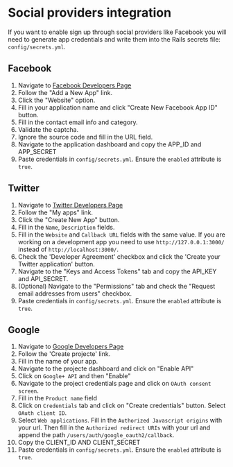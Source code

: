 # Social providers integration

If you want to enable sign up through social providers like Facebook you will need to generate app credentials and write them into the Rails secrets file: `config/secrets.yml`.

## Facebook

1. Navigate to [Facebook Developers Page](https://developers.facebook.com/)
1. Follow the "Add a New App" link.
1. Click the "Website" option.
1. Fill in your application name and click "Create New Facebook App ID" button.
1. Fill in the contact email info and category.
1. Validate the captcha.
1. Ignore the source code and fill in the URL field.
1. Navigate to the application dashboard and copy the APP_ID and APP_SECRET
1. Paste credentials in `config/secrets.yml`. Ensure the `enabled` attribute is `true`.

## Twitter

1. Navigate to [Twitter Developers Page](https://dev.twitter.com/)
1. Follow the "My apps" link.
1. Click the "Create New App" button.
1. Fill in the `Name`, `Description` fields.
1. Fill in the `Website` and `Callback URL` fields with the same value. If you are working on a development app you need to use `http://127.0.0.1:3000/` instead of `http://localhost:3000/`.
1. Check the 'Developer Agreement' checkbox and click the 'Create your Twitter application' button.
1. Navigate to the "Keys and Access Tokens" tab and copy the API_KEY and API_SECRET.
1. (Optional) Navigate to the "Permissions" tab and check the "Request email addresses from users" checkbox.
1. Paste credentials in `config/secrets.yml`. Ensure the `enabled` attribute is `true`.

## Google

1. Navigate to [Google Developers Page](https://console.developers.google.com)
1. Follow the 'Create projecte' link.
1. Fill in the name of your app.
1. Navigate to the projecte dashboard and click on "Enable API"
1. Click on `Google+ API` and then "Enable"
1. Navigate to the project credentials page and click on `OAuth consent screen`.
1. Fill in the `Product name` field
1. Click on `Credentials` tab and click on "Create credentials" button. Select `OAuth client ID`.
1. Select `Web applications`. Fill in the `Authorized Javascript origins` with your url. Then fill in the `Authorized redirect URIs` with your url and append the path `/users/auth/google_oauth2/callback`.
1. Copy the CLIENT_ID AND CLIENT_SECRET
1. Paste credentials in `config/secrets.yml`. Ensure the `enabled` attribute is `true`.
